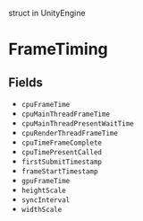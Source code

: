 struct in UnityEngine
# FrameTiming

## Fields
- `cpuFrameTime`
- `cpuMainThreadFrameTime`
- `cpuMainThreadPresentWaitTime`
- `cpuRenderThreadFrameTime`
- `cpuTimeFrameComplete`
- `cpuTimePresentCalled`
- `firstSubmitTimestamp`
- `frameStartTimestamp`
- `gpuFrameTime`
- `heightScale`
- `syncInterval`
- `widthScale`
